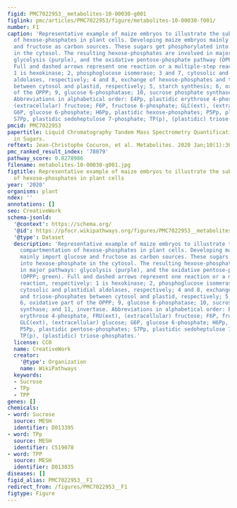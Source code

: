 ```yaml
---
figid: PMC7022953__metabolites-10-00030-g001
figlink: pmc/articles/PMC7022953/figure/metabolites-10-00030-f001/
number: F1
caption: 'Representative example of maize embryos to illustrate the subcellular compartmentation
  of hexose-phosphates in plant cells. Developing maize embryos mainly import glucose
  and fructose as carbon sources. These sugars get phosphorylated into hexose-phosphate
  in the cytosol. The resulting hexose-phosphates are involved in major pathways:
  glycolysis (purple), and the oxidative pentose-phosphate pathway (OPPP; green).
  Full and dashed arrows represent one reaction or a multiple-step reaction, respectively:
  1 is hexokinase; 2, phosphoglucose isomerase; 3 and 7, cytosolic and plastidial
  aldolases, respectively; 4 and 8, exchange of hexose-phosphates and triose-phosphates
  between cytosol and plastid, respectively; 5, starch synthesis; 6, oxidative part
  of the OPPP; 9, glucose 6-phosphatase; 10, sucrose phosphate synthase; and 11, invertase.
  Abbreviations in alphabetical order: E4Pp, plastidic erythrose 4-phosphate, FRU(ext),
  (extracellular) fructose; F6P, fructose 6-phosphate; GLC(ext), (extracellular) glucose;
  G6P, glucose 6-phosphate; H6Pp, plastidic hexose-phosphates; P5Pp, plastidic pentose-phosphates;
  S7Pp, plastidic sedoheptulose 7-phosphate; TP(p), (plastidic) triose-phosphates.'
pmcid: PMC7022953
papertitle: Liquid Chromatography Tandem Mass Spectrometry Quantification of 13C-Labeling
  in Sugars.
reftext: Jean-Christophe Cocuron, et al. Metabolites. 2020 Jan;10(1):30.
pmc_ranked_result_index: '78079'
pathway_score: 0.8278986
filename: metabolites-10-00030-g001.jpg
figtitle: Representative example of maize embryos to illustrate the subcellular compartmentation
  of hexose-phosphates in plant cells
year: '2020'
organisms: plant
ndex: ''
annotations: []
seo: CreativeWork
schema-jsonld:
  '@context': https://schema.org/
  '@id': https://pfocr.wikipathways.org/figures/PMC7022953__metabolites-10-00030-g001.html
  '@type': Dataset
  description: 'Representative example of maize embryos to illustrate the subcellular
    compartmentation of hexose-phosphates in plant cells. Developing maize embryos
    mainly import glucose and fructose as carbon sources. These sugars get phosphorylated
    into hexose-phosphate in the cytosol. The resulting hexose-phosphates are involved
    in major pathways: glycolysis (purple), and the oxidative pentose-phosphate pathway
    (OPPP; green). Full and dashed arrows represent one reaction or a multiple-step
    reaction, respectively: 1 is hexokinase; 2, phosphoglucose isomerase; 3 and 7,
    cytosolic and plastidial aldolases, respectively; 4 and 8, exchange of hexose-phosphates
    and triose-phosphates between cytosol and plastid, respectively; 5, starch synthesis;
    6, oxidative part of the OPPP; 9, glucose 6-phosphatase; 10, sucrose phosphate
    synthase; and 11, invertase. Abbreviations in alphabetical order: E4Pp, plastidic
    erythrose 4-phosphate, FRU(ext), (extracellular) fructose; F6P, fructose 6-phosphate;
    GLC(ext), (extracellular) glucose; G6P, glucose 6-phosphate; H6Pp, plastidic hexose-phosphates;
    P5Pp, plastidic pentose-phosphates; S7Pp, plastidic sedoheptulose 7-phosphate;
    TP(p), (plastidic) triose-phosphates.'
  license: CC0
  name: CreativeWork
  creator:
    '@type': Organization
    name: WikiPathways
  keywords:
  - Sucrose
  - TPp
  - TPP
genes: []
chemicals:
- word: Sucrose
  source: MESH
  identifier: D013395
- word: TPp
  source: MESH
  identifier: C519078
- word: TPP
  source: MESH
  identifier: D013835
diseases: []
figid_alias: PMC7022953__F1
redirect_from: /figures/PMC7022953__F1
figtype: Figure
---
```

